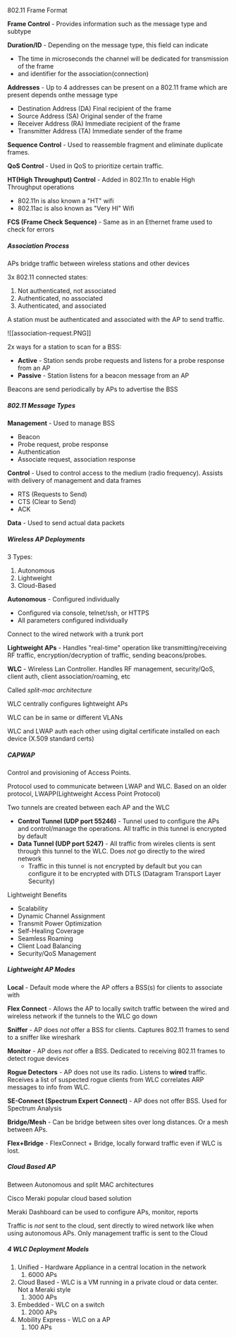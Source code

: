 
802.11 Frame Format

**Frame Control** - Provides information such as the message type and subtype

**Duration/ID** - Depending on the message type, this field can indicate
- The time in microseconds the channel will be dedicated for transmission of the frame
- and identifier for the association(connection)

**Addresses** - Up to 4 addresses can be present on a 802.11 frame which are present depends onthe message type
- Destination Address (DA) Final recipient of the frame
- Source Address (SA) Original sender of the frame
- Receiver Address (RA) Immediate recipient of the frame
- Transmitter Address (TA) Immediate sender of the frame

**Sequence Control** - Used to reassemble fragment and eliminate duplicate frames. 

**QoS Control** - Used in QoS to prioritize certain traffic.

**HT(High Throughput) Control** - Added in 802.11n to enable High Throughput operations
- 802.11n is also known a "HT" wifi
- 802.11ac is also known as "Very HI" Wifi

**FCS (Frame Check Sequence)** - Same as in an Ethernet frame used to check for errors

##### Association Process

APs bridge traffic between wireless stations and other devices

3x 802.11 connected states:
1. Not authenticated, not associated
2. Authenticated, no associated
3. Authenticated, and associated

A station must be authenticated and associated with the AP to send traffic.  

![[association-request.PNG]]

2x ways for a station to scan for a BSS:
- **Active** - Station sends probe requests and listens for a probe response from an AP
- **Passive** - Station listens for a beacon message from an AP

Beacons are send periodically by APs to advertise the BSS

##### 802.11 Message Types

**Management** - Used to manage BSS
- Beacon
- Probe request, probe response
- Authentication
- Associate request, association response

**Control** - Used to control access to the medium (radio frequency).  Assists with delivery of management and data frames
- RTS (Requests to Send)
- CTS (Clear to Send)
- ACK

**Data** - Used to send actual data packets

##### Wireless AP Deployments

3 Types:
1. Autonomous
2. Lightweight
3. Cloud-Based

**Autonomous**  - Configured individually
- Configured via console, telnet/ssh, or HTTPS
- All parameters configured individually

Connect to the wired network with a trunk port

**Lightweight APs** - Handles "real-time" operation like transmitting/receiving RF traffic, encryption/decryption of traffic, sending beacons/probes.

**WLC** - Wireless Lan Controller.  Handles RF management, security/QoS, client auth, client association/roaming, etc

Called *split-mac architecture*

WLC centrally configures lightweight APs

WLC can be in same or different VLANs

WLC and LWAP auth each other using digital certificate installed on each device (X.509 standard certs)

##### CAPWAP

Control and provisioning of Access Points.

Protocol used to communicate between LWAP and WLC.  Based on an older protocol, LWAPP(Lightweight Access Point Protocol)

Two tunnels are created between each AP and the WLC
- **Control Tunnel (UDP port 55246)** - Tunnel used to configure the APs and control/manage the operations.  All traffic in this tunnel is encrypted by default
- **Data Tunnel (UDP port 5247)** - All traffic from wireles clients is sent through this tunnel to the WLC.  Does *not* go directly to the wired network
	- Traffic in this tunnel is not encrypted by default but you can configure it to be encrypted with DTLS (Datagram Transport Layer Security)

Lightweight Benefits
- Scalability
- Dynamic Channel Assignment
- Transmit Power Optimization
- Self-Healing Coverage
- Seamless Roaming
- Client Load Balancing
- Security/QoS Management

##### Lightweight AP Modes

**Local** - Default mode where the AP offers a BSS(s) for clients to associate with

**Flex Connect** - Allows the AP to locally switch traffic between the wired and wireless network if the tunnels to the WLC go down

**Sniffer** - AP does *not* offer a BSS for clients.  Captures 802.11 frames to send to a sniffer like wireshark

**Monitor** - AP does *not* offer a BSS.  Dedicated to receiving 802.11 frames to detect rogue devices

**Rogue Detectors** - AP does not use its radio.  Listens to **wired** traffic.  Receives a list of suspected rogue clients from WLC correlates ARP messages to info from WLC.

**SE-Connect (Spectrum Expert Connect)** - AP does not offer BSS.  Used for Spectrum Analysis

**Bridge/Mesh** - Can be bridge between sites over long distances.  Or a mesh between APs.

**Flex+Bridge** - FlexConnect + Bridge, locally forward traffic even if WLC is lost.  

##### Cloud Based AP

Between Autonomous and split MAC architectures

Cisco Meraki popular cloud based solution

Meraki Dashboard can be used to configure APs, monitor, reports

Traffic is *not* sent to the cloud, sent directly to wired network like when using autonomous APs.
	Only management traffic is sent to the Cloud

##### 4 WLC Deployment Models

1. Unified - Hardware Appliance in a central location in the network
	1. 6000 APs
2. Cloud Based - WLC is a VM running in a private cloud or data center.  Not a Meraki style
	1. 3000 APs
3. Embedded - WLC on a switch
	1. 2000 APs
4. Mobility Express - WLC on a AP
	1. 100 APs


